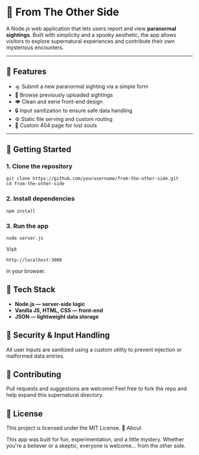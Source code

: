 
# 👻 From The Other Side

A Node.js web application that lets users report and view **paranormal sightings**. Built with simplicity and a spooky aesthetic, the app allows visitors to explore supernatural experiences and contribute their own mysterious encounters.

---

## 🌙 Features

- 🛸 Submit a new paranormal sighting via a simple form
- 📜 Browse previously uploaded sightings
- 👁️ Clean and eerie front-end design
- 🔒 Input sanitization to ensure safe data handling
- ⚙️ Static file serving and custom routing
- 🚫 Custom 404 page for lost souls

---

## 🚀 Getting Started

### 1. Clone the repository

```
git clone https://github.com/yourusername/from-the-other-side.git
cd from-the-other-side
```

### 2. Install dependencies

```
npm install
```

### 3. Run the app

```
node server.js
```

Visit 

```
http://localhost:3000
```

in your browser.

## 🔧 Tech Stack

- **Node.js — server-side logic**
- **Vanilla JS, HTML, CSS — front-end**
- **JSON — lightweight data storage**

## 🧼 Security & Input Handling

All user inputs are sanitized using a custom utility to prevent injection or malformed data entries.

## 🤝 Contributing

Pull requests and suggestions are welcome! Feel free to fork the repo and help expand this supernatural directory.

## 📜 License

This project is licensed under the MIT License.
👻 About

This app was built for fun, experimentation, and a little mystery. Whether you're a believer or a skeptic, everyone is welcome... from the other side.
